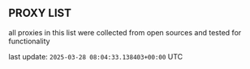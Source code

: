 ## PROXY LIST

all proxies in this list were collected from open sources and tested for functionality

last update: `2025-03-28 08:04:33.138403+00:00` UTC